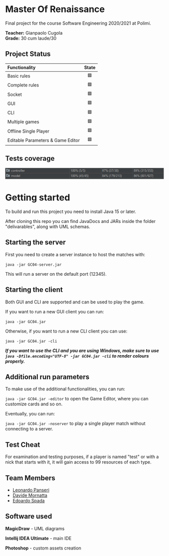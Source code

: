 # Master Of Renaissance

Final project for the course Software Engineering 2020/2021 at Polimi.

**Teacher:** Gianpaolo Cugola  
**Grade:** 30 cum laude/30

## Project Status

| Functionality | State |
|:-----------------------|:------------------------------------:|
| Basic rules | 🟩 |
| Complete rules | 🟩 |
| Socket | 🟩 |
| GUI | 🟩 |
| CLI | 🟩 |
| Multiple games | 🟩 |
| Offline Single Player | 🟩 |
| Editable Parameters & Game Editor | 🟩 |

## Tests coverage

<img src="https://github.com/leonardo-panseri/ing-sw-2021-panseri-spada-mornatta/blob/main/github/coverage.png" />

# Getting started

To build and run this project you need to install Java 15 or later.

After cloning this repo you can find JavaDocs and JARs inside the folder "delivarables", along with UML schemas.

## Starting the server

First you need to create a server instance to host the matches with:

`java -jar GC04-server.jar`

This will run a server on the default port (12345).

## Starting the client

Both GUI and CLI are supported and can be used to play the game.

If you want to run a new GUI client you can run:

`java -jar GC04.jar`

Otherwise, if you want to run a new CLI client you can use:

`java -jar GC04.jar -cli`

***If you want to use the CLI and you are using Windows, make sure to use 
`java -Dfile.encoding="UTF-8" -jar GC04.jar -cli` to render colours properly.***

## Additional run parameters

To make use of the additional functionalities, you can run:

`java -jar GC04.jar -editor`
to open the Game Editor, where you can customize cards and so on.

Eventually, you can run:

`java -jar GC04.jar -noserver`
to play a single player match without connecting to a server.

## Test Cheat
For examination and testing purposes, if a player is named "test" or with a nick that starts with it, it will gain access to 99 resources of each type.

## Team Members
* [Leonardo Panseri](https://github.com/leonardo-panseri)
* [Davide Mornatta](https://github.com/davidemornatta)
* [Edoardo Spada](https://github.com/EdoardoSpada)

## Software used
**MagicDraw** - UML diagrams

**Intellij IDEA Ultimate** - main IDE 

**Photoshop** - custom assets creation
